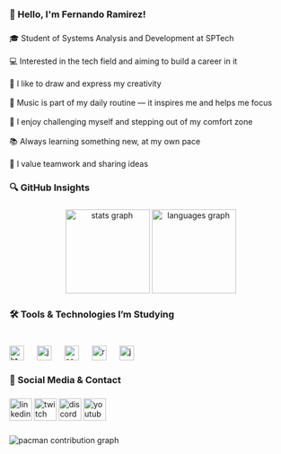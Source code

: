 <h3 align="left">👋 Hello, I'm Fernando Ramirez!</h3>

###

<p align="left">🎓 Student of Systems Analysis and Development at SPTech<br><br>💻 Interested in the tech field and aiming to build a career in it<br><br>🎨 I like to draw and express my creativity<br><br>🎵 Music is part of my daily routine — it inspires me and helps me focus<br><br>🚀 I enjoy challenging myself and stepping out of my comfort zone<br><br>📚 Always learning something new, at my own pace<br><br>🤝 I value teamwork and sharing ideas</p>

###

<p align="left"></p>

###

<h3 align="left">🔍 GitHub Insights</h3>

###

<div align="center">
  <img src="https://github-readme-stats.vercel.app/api?username=FernandoRDev457&hide_title=false&hide_rank=false&show_icons=true&include_all_commits=true&count_private=true&disable_animations=false&theme=dracula&locale=en&hide_border=false&order=1" height="150" alt="stats graph"  />
  <img src="https://github-readme-stats.vercel.app/api/top-langs?username=FernandoRDev457&locale=en&hide_title=false&layout=compact&card_width=320&langs_count=5&theme=dracula&hide_border=false&order=2" height="150" alt="languages graph"  />
</div>

###

<p align="left"></p>

###

<h3 align="left">🛠️ Tools & Technologies I’m Studying</h3>

###

<br clear="both">

<div align="left">
  <img src="https://cdn.jsdelivr.net/gh/devicons/devicon/icons/html5/html5-original.svg" height="26" alt="html5 logo"  />
  <img width="15" />
  <img src="https://cdn.jsdelivr.net/gh/devicons/devicon/icons/javascript/javascript-original.svg" height="26" alt="javascript logo"  />
  <img width="15" />
  <img src="https://cdn.jsdelivr.net/gh/devicons/devicon/icons/css3/css3-original.svg" height="26" alt="css3 logo"  />
  <img width="15" />
  <img src="https://cdn.jsdelivr.net/gh/devicons/devicon/icons/react/react-original.svg" height="26" alt="react logo"  />
  <img width="15" />
  <img src="https://cdn.jsdelivr.net/gh/devicons/devicon/icons/java/java-original.svg" height="26" alt="java logo"  />
</div>

###

<p align="left"></p>

###

<h3 align="left">📱 Social Media & Contact</h3>

###

<div align="left">
  <img src="https://img.shields.io/static/v1?message=LinkedIn&logo=linkedin&label=&color=0077B5&logoColor=white&labelColor=&style=for-the-badge" height="40" alt="linkedin logo"  />
  <img src="https://img.shields.io/static/v1?message=Twitch&logo=twitch&label=&color=9146FF&logoColor=white&labelColor=&style=for-the-badge" height="40" alt="twitch logo"  />
  <img src="https://img.shields.io/static/v1?message=Discord&logo=discord&label=&color=7289DA&logoColor=white&labelColor=&style=for-the-badge" height="40" alt="discord logo"  />
  <img src="https://img.shields.io/static/v1?message=Youtube&logo=youtube&label=&color=FF0000&logoColor=white&labelColor=&style=for-the-badge" height="40" alt="youtube logo"  />
</div>

###

<p align="left"></p>

###

<picture>
  <source media="(prefers-color-scheme: dark)" srcset="https://raw.githubusercontent.com/FernandoRDev/FernandoRDev/output/pacman-contribution-graph-dark.svg">
  <source media="(prefers-color-scheme: light)" srcset="https://raw.githubusercontent.com/FernandoRDev/FernandoRDev/output/pacman-contribution-graph.svg">
  <img alt="pacman contribution graph" src="https://raw.githubusercontent.com/FernandoRDev/FernandoRDev/output/pacman-contribution-graph.svg">
</picture>

###

